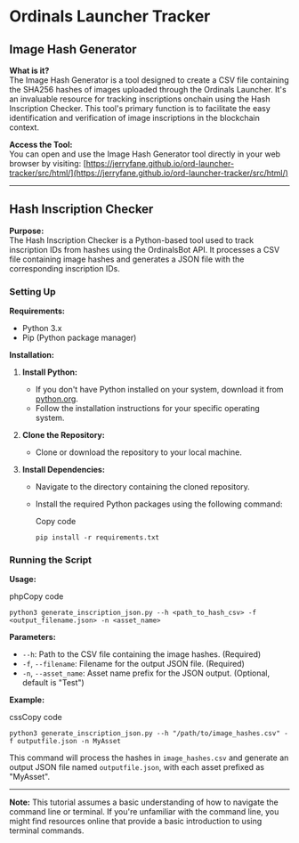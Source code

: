 
# Ordinals Launcher Tracker

## Image Hash Generator

**What is it?**  
The Image Hash Generator is a tool designed to create a CSV file containing the SHA256 hashes of images uploaded through the Ordinals Launcher. It's an invaluable resource for tracking inscriptions onchain using the Hash Inscription Checker. This tool's primary function is to facilitate the easy identification and verification of image inscriptions in the blockchain context.

**Access the Tool:**  
You can open and use the Image Hash Generator tool directly in your web browser by visiting: [https://jerryfane.github.io/ord-launcher-tracker/src/html/](https://jerryfane.github.io/ord-launcher-tracker/src/html/)

----------

## Hash Inscription Checker

**Purpose:**  
The Hash Inscription Checker is a Python-based tool used to track inscription IDs from hashes using the OrdinalsBot API. It processes a CSV file containing image hashes and generates a JSON file with the corresponding inscription IDs.

### Setting Up

**Requirements:**

-   Python 3.x
-   Pip (Python package manager)

**Installation:**

1.  **Install Python:**
    
    -   If you don't have Python installed on your system, download it from [python.org](https://www.python.org/downloads/).
    -   Follow the installation instructions for your specific operating system.
2.  **Clone the Repository:**
    
    -   Clone or download the repository to your local machine.
3.  **Install Dependencies:**
    
    -   Navigate to the directory containing the cloned repository.
    -   Install the required Python packages using the following command:
        
        Copy code
        
        `pip install -r requirements.txt` 
        

### Running the Script

**Usage:**

phpCopy code

`python3 generate_inscription_json.py --h <path_to_hash_csv> -f <output_filename.json> -n <asset_name>` 

**Parameters:**

-   `--h`: Path to the CSV file containing the image hashes. (Required)
-   `-f`, `--filename`: Filename for the output JSON file. (Required)
-   `-n`, `--asset_name`: Asset name prefix for the JSON output. (Optional, default is "Test")

**Example:**

cssCopy code

`python3 generate_inscription_json.py --h "/path/to/image_hashes.csv" -f outputfile.json -n MyAsset` 

This command will process the hashes in `image_hashes.csv` and generate an output JSON file named `outputfile.json`, with each asset prefixed as "MyAsset".

----------

**Note:** This tutorial assumes a basic understanding of how to navigate the command line or terminal. If you're unfamiliar with the command line, you might find resources online that provide a basic introduction to using terminal commands.

